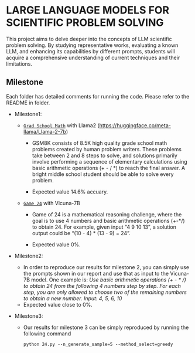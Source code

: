# LARGE LANGUAGE MODELS FOR SCIENTIFIC PROBLEM SOLVING

This project aims to delve deeper into the concepts of LLM scientific problem solving. By studying representative works, evaluating a known LLM, and enhancing its capabilities by different prompts, students will acquire a comprehensive understanding of current techniques and their limitations.

## Milestone

Each folder has detailed comments for running the code. Please refer to the README in folder.

- Milestone1:
    
    * [`Grad School Math`](https://github.com/openai/grade-school-math) with Llama2 (https://huggingface.co/meta-llama/Llama-2-7b)

        * GSM8K consists of 8.5K high quality grade school math problems created by human problem writers. These problems take between 2 and 8 steps to solve, and solutions primarily involve performing a sequence of elementary calculations using basic arithmetic operations (+ - / *) to reach the final answer. A bright middle school student should be able to solve every problem.

        * Expected value 14.6% accuary.
    
    * [`Game 24`](https://www.4nums.com/game/difficulties/) with Vicuna-7B

        * Game of 24 is a mathematical reasoning challenge, where the goal is to use 4 numbers and basic arithmetic operations (+-*/) to obtain 24. For example, given input “4 9 10 13”, a solution output could be “(10 - 4) * (13 - 9) = 24”.

        * Expected value 0%. 

- Milestone2:
   * In order to reproduce our results for milestone 2, you can simply use the prompts shown in our report and use that as input to the Vicuna-7B model. One example is: *Use basic arithmetic operations (+ - * /) to obtain 24 from the following 4 numbers step by step. For each step, you are only allowed to choose two of the remaining numbers to obtain a new number. Input: 4, 5, 6, 10*
   * Expected value close to 0%.

- Milestone3:
  * Our results for milestone 3 can be simply reproduced by running the following command
    ```
    python 24.py --n_generate_sample=5 --method_select=greedy
    ```
